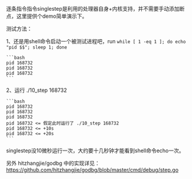 逐条指令指令singlestep是利用的处理器自身+内核支持，并不需要手动添加断点，这里提供个demo简单演示下。

测试方法：

1、还是用shell命令启动一个被测试进程吧，run `while [ 1 -eq 1 ]; do echo "pid $$"; sleep 1; done`

    ```bash
    pid 168732
    pid 168732
    pid 168732
    ```

2、运行 ./10_step 168732

    ```bash
    pid 168732
    pid 168732
    pid 168732
    pid 168732 <= 假定此时运行了 ./10_step 168732
    pid 168732 <= +10s
    pid 168732 <= +20s
    ```

singlestep没10微秒运行一次，大约要十几秒钟才能看到shell命令echo一次。

另外 hitzhangjie/godbg 中的实现详见：https://github.com/hitzhangjie/godbg/blob/master/cmd/debug/step.go
